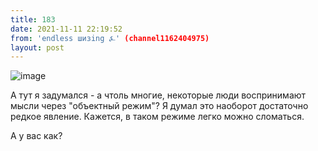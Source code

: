 ```yaml
---
title: 183
date: 2021-11-11 22:19:52
from: 'endless шизing ⍼' (channel1162404975)
layout: post
---
```


![image](photos/photo_10@11-11-2021_22-19-52.jpg)

А тут я задумался - а чтоль многие, некоторые люди воспринимают мысли через "объектный режим"? Я думал это наоборот достаточно редкое явление. Кажется, в таком режиме легко можно сломаться.


А у вас как?
